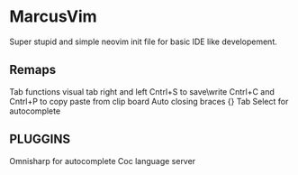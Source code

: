 # MarcusVim
 
Super stupid and simple neovim init file for basic IDE like developement.

## Remaps
Tab functions visual tab right and left
Cntrl+S to save\write
Cntrl+C and Cntrl+P to copy paste from clip board
Auto closing braces {}[]()
Tab Select for autocomplete

## PLUGGINS
Omnisharp for autocomplete
Coc language server
